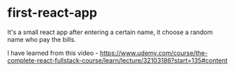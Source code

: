 # first-react-app
It's a small react app after entering a certain name, it choose a random name who pay the bills.


I have learned from this video - https://www.udemy.com/course/the-complete-react-fullstack-course/learn/lecture/32103186?start=135#content
